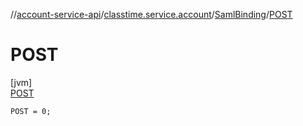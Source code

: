 //[account-service-api](../../../../index.md)/[classtime.service.account](../../index.md)/[SamlBinding](../index.md)/[POST](index.md)

# POST

[jvm]\
[POST](index.md)

`POST = 0;`
